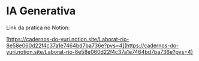 # IA Generativa

Link da pratica no Notion:

[https://cadernos-do-yuri.notion.site/Laborat-rio-8e58e060d22f4c37a1e7464bd7ba736e?pvs=4](https://cadernos-do-yuri.notion.site/Laborat-rio-8e58e060d22f4c37a1e7464bd7ba736e?pvs=4)
